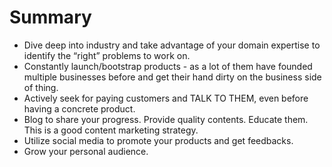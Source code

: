 # Summary

- Dive deep into industry and take advantage of your domain expertise to
  identify the “right” problems to work on.
- Constantly launch/bootstrap products - as a lot of them have founded
  multiple businesses before and get their hand dirty on the business
  side of thing.
- Actively seek for paying customers and TALK TO THEM, even before having
  a concrete product.
- Blog to share your progress. Provide quality contents. Educate them.
  This is a good content marketing strategy.
- Utilize social media to promote your products and get feedbacks.
- Grow your personal audience.
